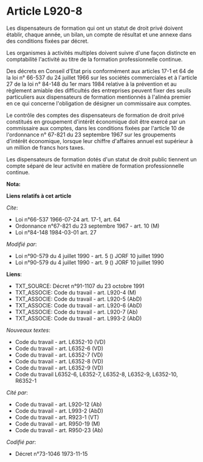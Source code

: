 # Article L920-8

Les dispensateurs de formation qui ont un statut de droit privé doivent établir, chaque année, un bilan, un compte de
résultat et une annexe dans des conditions fixées par décret.

Les organismes à activités multiples doivent suivre d'une façon distincte en comptabilité l'activité au titre de la formation
professionnelle continue.

Des décrets en Conseil d'Etat pris conformément aux articles 17-1 et 64 de la loi n° 66-537 du 24 juillet 1966 sur les
sociétés commerciales et à l'article 27 de la loi n° 84-148 du 1er mars 1984 relative à la prévention et au règlement amiable
des difficultés des entreprises peuvent fixer des seuils particuliers aux dispensateurs de formation mentionnés à l'alinéa
premier en ce qui concerne l'obligation de désigner un commissaire aux comptes.

Le contrôle des comptes des dispensateurs de formation de droit privé constitués en groupement d'intérêt économique doit être
exercé par un commissaire aux comptes, dans les conditions fixées par l'article 10 de l'ordonnance n° 67-821 du 23 septembre
1967 sur les groupements d'intérêt économique, lorsque leur chiffre d'affaires annuel est supérieur à un million de francs
hors taxes.

Les dispensateurs de formation dotés d'un statut de droit public tiennent un compte séparé de leur activité en matière de
formation professionnelle continue.

**Nota:**



**Liens relatifs à cet article**

_Cite_:

  - Loi n°66-537 1966-07-24 art. 17-1, art. 64
  - Ordonnance n°67-821 du 23 septembre 1967 - art. 10 (M)
  - Loi n°84-148 1984-03-01 art. 27

_Modifié par_:

  - Loi n°90-579 du 4 juillet 1990 - art. 5 () JORF 10 juillet 1990
  - Loi n°90-579 du 4 juillet 1990 - art. 9 () JORF 10 juillet 1990

**Liens**:

  - TXT_SOURCE: Décret n°91-1107 du 23 octobre 1991
  - TXT_ASSOCIE: Code du travail - art. L920-4 (M)
  - TXT_ASSOCIE: Code du travail - art. L920-5 (AbD)
  - TXT_ASSOCIE: Code du travail - art. L920-6 (AbD)
  - TXT_ASSOCIE: Code du travail - art. L920-7 (Ab)
  - TXT_ASSOCIE: Code du travail - art. L993-2 (AbD)

_Nouveaux textes_:

  - Code du travail - art. L6352-10 (VD)
  - Code du travail - art. L6352-6 (VD)
  - Code du travail - art. L6352-7 (VD)
  - Code du travail - art. L6352-8 (VD)
  - Code du travail - art. L6352-9 (VD)
  - Code du travail L6352-6, L6352-7, L6352-8, L6352-9, L6352-10, R6352-1

_Cité par_:

  - Code du travail - art. L920-12 (Ab)
  - Code du travail - art. L993-2 (AbD)
  - Code du travail - art. R923-1 (VT)
  - Code du travail - art. R950-19 (M)
  - Code du travail - art. R950-23 (Ab)

_Codifié par_:

  - Décret n°73-1046 1973-11-15
